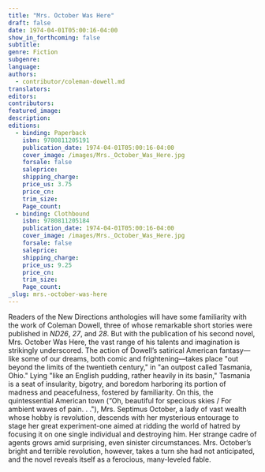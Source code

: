 ```yaml
---
title: "Mrs. October Was Here"
draft: false
date: 1974-04-01T05:00:16-04:00
show_in_forthcoming: false
subtitle:
genre: Fiction
subgenre:
language:
authors:
  - contributor/coleman-dowell.md
translators:
editors:
contributors:
featured_image:
description:
editions:
  - binding: Paperback
    isbn: 9780811205191
    publication_date: 1974-04-01T05:00:16-04:00
    cover_image: /images/Mrs._October_Was_Here.jpg
    forsale: false
    saleprice:
    shipping_charge:
    price_us: 3.75
    price_cn:
    trim_size:
    Page_count:
  - binding: Clothbound
    isbn: 9780811205184
    publication_date: 1974-04-01T05:00:16-04:00
    cover_image: /images/Mrs._October_Was_Here.jpg
    forsale: false
    saleprice:
    shipping_charge:
    price_us: 9.25
    price_cn:
    trim_size:
    Page_count:
_slug: mrs.-october-was-here
---
```


Readers of the New Directions anthologies will have some familiarity with the work of Coleman Dowell, three of whose remarkable short stories were published in _ND26_, _27_, and _28_. But with the publication of his second novel, Mrs. October Was Here, the vast range of his talents and imagination is strikingly underscored. The action of Dowell’s satirical American fantasy––like some of our dreams, both comic and frightening––takes place "out beyond the limits of the twentieth century," in "an outpost called Tasmania, Ohio." Lying "like an English pudding, rather heavily in its basin," Tasmania is a seat of insularity, bigotry, and boredom harboring its portion of madness and peacefulness, fostered by familiarity. On this, the quintessential American town (“Oh, beautiful for specious skies / For ambient waves of pain. . ."), Mrs. Septimus October, a lady of vast wealth whose hobby is revolution, descends with her mysterious entourage to stage her great experiment-one aimed at ridding the world of hatred by focusing it on one single individual and destroying him. Her strange cadre of agents grows amid surprising, even sinister circumstances. Mrs. October’s bright and terrible revolution, however, takes a turn she had not anticipated, and the novel reveals itself as a ferocious, many-leveled fable.


